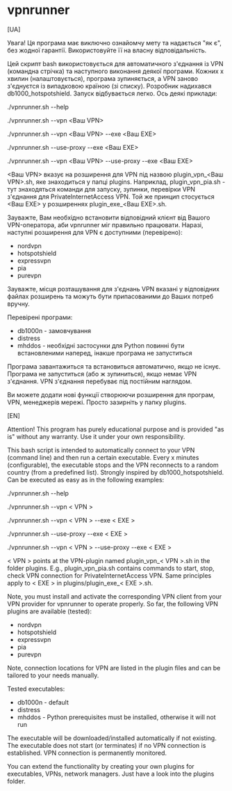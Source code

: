 # vpnrunner


[UA]

Увага! Ця програма має виключно ознайомчу мету та надається "як є", без жодної гарантії. Використовуйте її на власну відповідальність.

Цей скрипт bash використовується для автоматичного з'єднання із VPN (командна стрічка) та наступного виконання деякої програми. Кожних x хвилин (налаштовується), програма зупиняється, а VPN заново з'єднуєтся із випадковою країною (зі списку). Розробник надихався db1000_hotspotshield. Запуск відбувається легко. Ось деякі приклади:

./vpnrunner.sh --help

./vpnrunner.sh --vpn <Ваш VPN>

./vpnrunner.sh --vpn <Ваш VPN> --exe <Ваш EXE>

./vpnrunner.sh --use-proxy --exe <Ваш EXE>

./vpnrunner.sh --vpn <Ваш VPN> --use-proxy --exe <Ваш EXE>

<Ваш VPN> вказує на розширення для VPN під назвою plugin_vpn_<Ваш VPN>.sh, яке знаходиться у папці plugins. Наприклад, plugin_vpn_pia.sh - тут знаходяться команди для запуску, зупинки, перевірки VPN з'єднання для PrivateInternetAccess VPN. Той же принцип стосується <Ваш EXE> у розширеннях plugin_exe_<Ваш EXE>.sh.

Зауважте, Вам необхідно встановити відповідний клієнт від Вашого VPN-оператора, аби vpnrunner міг правильно працювати. Наразі, наступні розширення для VPN є доступними (перевірено):

 - nordvpn
 - hotspotshield
 - expressvpn
 - pia
 - purevpn

Зауважте, місця розташування для з'єднань VPN вказані у відповідних файлах розширень та можуть бути припасованими до Ваших потреб вручну.

Перевірені програми:

 - db1000n - замовчування
 - distress
 - mhddos - необхідні застосунки для Python повинні бути встановленими наперед, інакше програма не запуститься

Програма завантажиться та встановиться автоматично, якщо не існує. Програма не запуститься (або ж зупиниться), якщо немає VPN з'єднання. VPN з'єднання перебуває під постійним наглядом.

Ви можете додати нові функції створюючи розширення для програм, VPN, менеджерів мережі. Просто зазирніть у папку plugins.


[EN]

Attention! This program has purely educational purpose and is provided "as is" without any warranty. Use it under your own responsibility.

This bash script is intended to automatically connect to your VPN (command line) and then run a certain executable. Every x minutes (configurable), the executable stops and the VPN reconnects to a random country (from a predefined list). Strongly inspired by db1000_hotspotshield. Can be executed as easy as in the following examples:

./vpnrunner.sh --help

./vpnrunner.sh --vpn < VPN >

./vpnrunner.sh --vpn < VPN > --exe < EXE >

./vpnrunner.sh --use-proxy --exe < EXE >

./vpnrunner.sh --vpn < VPN > --use-proxy --exe < EXE >

< VPN > points at the VPN-plugin named plugin_vpn_< VPN >.sh in the folder plugins. E.g., plugin_vpn_pia.sh contains commands to start, stop, check VPN connection for PrivateInternetAccess VPN. Same principles apply to < EXE > in  plugins/plugin_exe_< EXE >.sh.

Note, you must install and activate the corresponding VPN client from your VPN provider for vpnrunner to operate properly. So far, the following VPN plugins are available (tested):

 - nordvpn
 - hotspotshield
 - expressvpn
 - pia
 - purevpn

Note, connection locations for VPN are listed in the plugin files and can be tailored to your needs manually.

Tested executables:

 - db1000n - default
 - distress
 - mhddos - Python prerequisites must be installed, otherwise it will not run

The executable will be downloaded/installed automatically if not existing. The executable does not start (or terminates) if no VPN connection is established. VPN connection is permanently monitored.

You can extend the functionality by creating your own plugins for executables, VPNs, network managers. Just have a look into the plugins folder.
